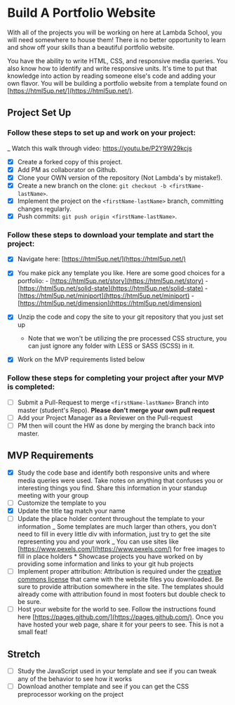 # Build A Portfolio Website

With all of the projects you will be working on here at Lambda School, you will need somewhere to house them! There is no better opportunity to learn and show off your skills than a beautiful portfolio website.

You have the ability to write HTML, CSS, and responsive media queries. You also know how to identify and write responsive units. It's time to put that knowledge into action by reading someone else's code and adding your own flavor. You will be building a portfolio website from a template found on [https://html5up.net/](https://html5up.net/).

## Project Set Up

### Follow these steps to set up and work on your project:

\_ Watch this walk through video: https://youtu.be/P2Y9W29kcjs

- [x] Create a forked copy of this project.
- [x] Add PM as collaborator on Github.
- [x] Clone your OWN version of the repository (Not Lambda's by mistake!).
- [x] Create a new branch on the clone: `git checkout -b <firstName-lastName>`.
- [x] Implement the project on the `<firstName-lastName>` branch, committing changes regularly.
- [x] Push commits: `git push origin <firstName-lastName>`.

### Follow these steps to download your template and start the project:

- [x] Navigate here: [https://html5up.net/](https://html5up.net/)
- [x] You make pick any template you like. Here are some good choices for a portfolio: - [https://html5up.net/story](https://html5up.net/story) - [https://html5up.net/solid-state](https://html5up.net/solid-state) - [https://html5up.net/miniport](https://html5up.net/miniport) - [https://html5up.net/dimension](https://html5up.net/dimension)

- [x] Unzip the code and copy the site to your git repository that you just set up
  - Note that we won't be utilizing the pre processed CSS structure, you can just ignore any folder with LESS or SASS (SCSS) in it.
- [x] Work on the MVP requirements listed below

### Follow these steps for completing your project after your MVP is completed:

- [ ] Submit a Pull-Request to merge `<firstName-lastName>` Branch into master (student's Repo). **Please don't merge your own pull request**
- [ ] Add your Project Manager as a Reviewer on the Pull-request
- [ ] PM then will count the HW as done by merging the branch back into master.

## MVP Requirements

- [x] Study the code base and identify both responsive units and where media queries were used. Take notes on anything that confuses you or interesting things you find. Share this information in your standup meeting with your group
- [ ] Customize the template to you
- [x] Update the title tag match your name
- [ ] Update the place holder content throughout the template to your information
      _ Some templates are much larger than others, you don't need to fill in every little div with information, just try to get the site representing you and your work
      _ You can use sites like [https://www.pexels.com/](https://www.pexels.com/) for free images to fill in place holders \* Showcase projects you have worked on by providing some information and links to your git hub projects
- [ ] Implement proper attribution: Attribution is required under the [creative commons license](https://html5up.net/license) that came with the website files you downloaded. Be sure to provide attribution somewhere in the site. The templates should already come with attribution found in most footers but double check to be sure.
- [ ] Host your website for the world to see. Follow the instructions found here [https://pages.github.com/](https://pages.github.com/). Once you have hosted your web page, share it for your peers to see. This is not a small feat!

## Stretch

- [ ] Study the JavaScript used in your template and see if you can tweak any of the behavior to see how it works
- [ ] Download another template and see if you can get the CSS preprocessor working on the project
